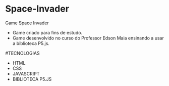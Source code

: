 # Space-Invader
Game Space Invader 

- Game criado para fins de estudo.
- Game desenvolvido no curso do Professor Edson Maia ensinando a usar a biblioteca P5.js.

#TECNOLOGIAS
- HTML
- CSS
- JAVASCRIPT
- BIBLIOTECA P5.JS
